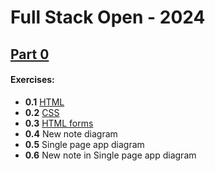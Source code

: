 # Full Stack Open - 2024

## [Part 0](https://fullstackopen.com/en/part0/fundamentals_of_web_apps)

#### Exercises:

- **0.1** [HTML](https://developer.mozilla.org/en-US/docs/Learn/Getting_started_with_the_web/HTML_basics)
- **0.2** [CSS](https://developer.mozilla.org/en-US/docs/Learn/Getting_started_with_the_web/CSS_basics)
- **0.3** [HTML forms](https://developer.mozilla.org/en-US/docs/Learn/Forms/Your_first_form)
- **0.4** New note diagram
- **0.5** Single page app diagram
- **0.6** New note in Single page app diagram
